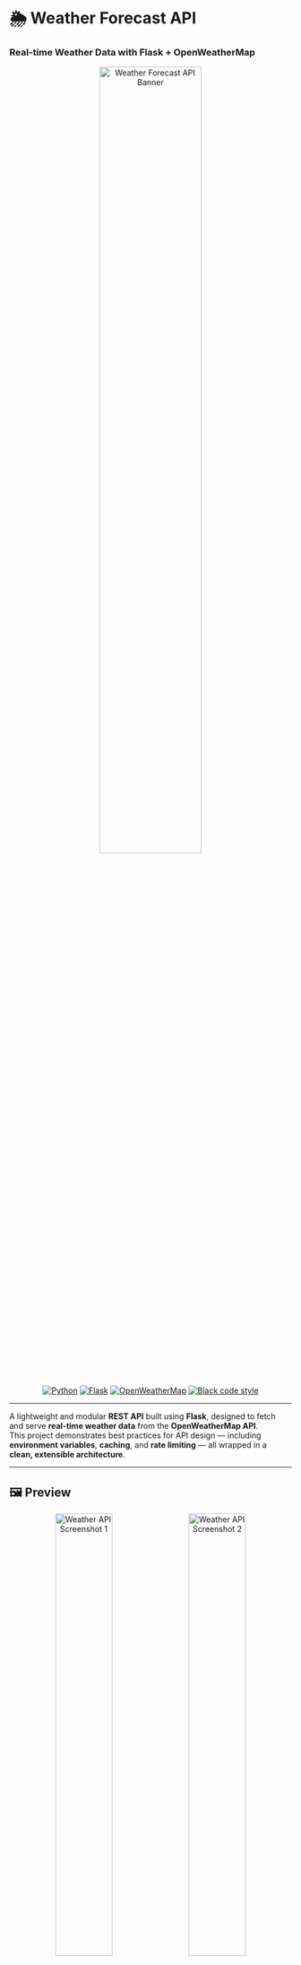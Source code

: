 # 🌦️ Weather Forecast API  
### Real-time Weather Data with Flask + OpenWeatherMap

<p align="center">
  <img src="https://github.com/user-attachments/assets/e62ef259-b3ab-4222-a218-3f7aafcd69e5" width="60%" alt="Weather Forecast API Banner"/>
</p>

<p align="center">
  <a href="https://www.python.org/"><img src="https://img.shields.io/badge/Python-3.10+-blue.svg?logo=python&logoColor=white" alt="Python"></a>
  <a href="https://flask.palletsprojects.com/"><img src="https://img.shields.io/badge/Flask-2.x-black.svg?logo=flask" alt="Flask"></a>
  <a href="https://openweathermap.org/api"><img src="https://img.shields.io/badge/OpenWeatherMap-API-orange.svg?logo=openweathermap" alt="OpenWeatherMap"></a>
  <a href="https://github.com/psf/black"><img src="https://img.shields.io/badge/Code%20Style-Black-000.svg" alt="Black code style"></a>
</p>

---

A lightweight and modular **REST API** built using **Flask**, designed to fetch and serve **real-time weather data** from the **OpenWeatherMap API**.  
This project demonstrates best practices for API design — including **environment variables**, **caching**, and **rate limiting** — all wrapped in a **clean, extensible architecture**.

---

## 🖼️ Preview

<p align="center">
  <img src="https://github.com/user-attachments/assets/845901f4-312d-4377-9632-3cecb3455366" width="45%" alt="Weather API Screenshot 1" />
  &nbsp;
  <img src="https://github.com/user-attachments/assets/e62ef259-b3ab-4222-a218-3f7aafcd69e5" width="45%" alt="Weather API Screenshot 2" />
</p>

---

## 🚀 Features

✅ Fetch **current weather** for any city  
✅ Uses **OpenWeatherMap API** for real-time data  
✅ Includes **caching** for faster responses  
✅ **Rate limiting** to prevent abuse  
✅ **Environment variable support** for security  
✅ **Blueprint-based modular structure**  
✅ Ready for **Dockerization and deployment**

---


